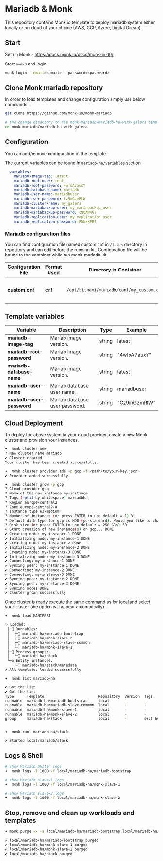 # Mariadb & Monk

This repository contains Monk.io template to deploy mariadb system either locally or on cloud of your choice (AWS, GCP, Azure, Digital Ocean).


## Start

Set up Monk - https://docs.monk.io/docs/monk-in-10/

Start `monkd` and login.

```bash
monk login --email=<email> --password=<password>
```

## Clone Monk mariadb repository

In order to load templates and change configuration simply use below commands: 
```bash
git clone https://github.com/monk-io/monk-mariadb

# and change directory to the monk-mariadb/mariadb-ha-with-galera template folder
cd monk-mariadb/mariadb-ha-with-galera
```

## Configuration

You can add/remove configuration of the template.

The current variables can be found in `mariadb-ha/variables` section

```yaml
  variables:
    mariadb-image-tag: latest
    mariadb-root-user: root
    mariadb-root-password: 4wfoA7auxY
    mariadb-database-name: mariadb
    mariadb-user-name: mariadbuser
    mariadb-user-password: Cz9mGzmRtW
    mariadb-cluster-name: my_galera 
    mariadb-mariabackup-user: my_mariabackup_user 
    mariadb-mariabackup-password: cNQAW4GT
    mariadb-replication-user: my_replication_user
    mariadb-replication-password: FDkxXPB7
```

### Mariadb configuration files

You can find configuration file named custom.cnf in `/files` directory in repository and can edit before the running kit. Configuration file will be bound to the container while run monk-mariadb kit 


| Configuration File	 | Format Used | Directory in Container | Purpose 
|----------|-------------|------|---------|
| **custom.cnf** | cnf | `/opt/bitnami/mariadb/conf/my_custom.cnf` | Primary configuration file for Mariadb



##  Template variables

| Variable | Description | Type | Example |
|----------|-------------|------|---------|
| **mariadb-image-tag** | Mariab image version. | string | latest |
| **mariadb-root-password** | Mariab image version. | string | "4wfoA7auxY" |
| **mariadb-database-name** | Mariab image version. | string | latest |
| **mariadb-user-name** | Mariab database user name. | string | mariadbuser |
| **mariadb-user-password** | Mariab database user password. | string | "Cz9mGzmRtW" |



## Cloud Deployment

To deploy the above system to your cloud provider, create a new Monk cluster and provision your instances.

```bash
➜  monk cluster new
? New cluster name mariadb
✔ Cluster created
Your cluster has been created successfully.

➜  monk cluster provider add -p gcp -f <path/to/your-key.json>
✔ Provider added successfully

➜  monk cluster grow -p gcp
? Cloud provider gcp
? Name of the new instance my-instance
? Tags (split by whitespace) mariadbha
? Region europe-central2
? Zone europe-central2-a
? Instance type e2-medium
? Number of instances (or press ENTER to use default = 1) 3
? Default disk type for gcp is HDD (pd-standard). Would you like to change it? No
? Disk size (or press ENTER to use default = 250 GBs) 50
✔ Start creation of new instance(s) on gcp... DONE
✔ Creating node: my-instance-1 DONE
✔ Initializing node: my-instance-1 DONE
✔ Creating node: my-instance-2 DONE
✔ Initializing node: my-instance-2 DONE
✔ Creating node: my-instance-3 DONE
✔ Initializing node: my-instance-3 DONE
✔ Connecting: my-instance-1 DONE
✔ Syncing peer: my-instance-1 DONE
✔ Connecting: my-instance-2 DONE
✔ Connecting: my-instance-3 DONE
✔ Syncing peer: my-instance-2 DONE
✔ Syncing peer: my-instance-3 DONE
✔ Syncing nodes DONE
✔ Cluster grown successfully
```

Once cluster is ready execute the same command as for local and select your cluster (the option will appear automatically).
```bash
➜  monk load MANIFEST

✨ Loaded:
 ├─🔩 Runnables:
 │  ├─🧩 mariadb-ha/mariadb-bootstrap
 │  ├─🧩 mariadb-ha/monk-slave-2
 │  ├─🧩 mariadb-ha/mariadb-slave-common
 │  └─🧩 mariadb-ha/monk-slave-1
 ├─🔗 Process groups:
 │  └─🧩 mariadb-ha/stack
 └─⚙️ Entity instances:
    └─🧩 mariadb-ha/stack/metadata
✔ All templates loaded successfully

➜  monk list mariadb-ha

✔ Got the list
✔ Got the list
Type      Template                         Repository  Version  Tags
runnable  mariadb-ha/mariadb-bootstrap     local       -        -
runnable  mariadb-ha/mariadb-slave-common  local       -        -
runnable  mariadb-ha/monk-slave-1          local       -        -
runnable  mariadb-ha/monk-slave-2          local       -        -
group     mariadb-ha/stack                 local       -        self hosted, database


➜  monk run  mariadb-ha/stack

✔ Started local/mariadb/stack

```

## Logs & Shell

```bash
# show Mariadb master logs
➜  monk logs -l 1000 -f local/mariadb-ha/mariadb-bootstrap

# show Mariadb slave-1 logs
➜  monk logs -l 1000 -f local/mariadb-ha/monk-slave-1

# show Mariadb slave-2 logs
➜  monk logs -l 1000 -f local/mariadb-ha/monk-slave-2

```

## Stop, remove and clean up workloads and templates

```bash
➜ monk purge -x -a local/mariadb-ha/mariadb-bootstrap local/mariadb-ha/monk-slave-1  local/mariadb-ha/monk-slave-2  local/mariadb-ha/stack

✔ local/mariadb-ha/mariadb-bootstrap purged
✔ local/mariadb-ha/monk-slave-1 purged
✔ local/mariadb-ha/monk-slave-2 purged
✔ local/mariadb-ha/stack purged

```